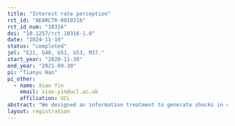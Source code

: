 ```yaml
---
title: "Interest rate perception"
rct_id: "AEARCTR-0010316"
rct_id_num: "10316"
doi: "10.1257/rct.10316-1.0"
date: "2024-11-19"
status: "completed"
jel: "E21, G40, G51, G53, M37."
start_year: "2020-11-30"
end_year: "2021-09-30"
pi: "Tianyu Han"
pi_other:
  - name: Xiao Yin
    email: xiao.yin@ucl.ac.uk
    affiliation: UCL
abstract: "We designed an information treatment to generate shocks in consumers' interest rate perceptions."
layout: registration
---
```



